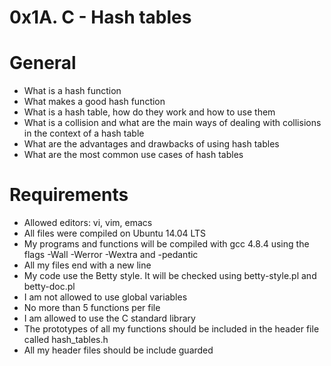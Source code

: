 # 0x1A. C - Hash tables
# General
* What is a hash function
* What makes a good hash function
* What is a hash table, how do they work and how to use them
* What is a collision and what are the main ways of dealing with collisions in the context of a hash table
* What are the advantages and drawbacks of using hash tables
* What are the most common use cases of hash tables
# Requirements
* Allowed editors: vi, vim, emacs
* All files were compiled on Ubuntu 14.04 LTS
* My programs and functions will be compiled with gcc 4.8.4 using the flags -Wall -Werror -Wextra and -pedantic
* All my files end with a new line
* My code use the Betty style. It will be checked using betty-style.pl and betty-doc.pl
* I am not allowed to use global variables
* No more than 5 functions per file
* I am allowed to use the C standard library
* The prototypes of all my functions should be included in the header file called hash_tables.h
* All my header files should be include guarded